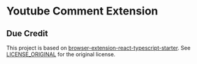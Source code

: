 # Youtube Comment Extension

## Due Credit

This project is based on [browser-extension-react-typescript-starter](https://github.com/sinanbekar/browser-extension-react-typescript-starter). See [LICENSE_ORIGINAL](./LICENSE_ORIGINAL)  for the original license.
